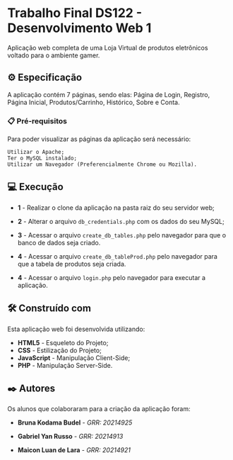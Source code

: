 # Trabalho Final DS122 - Desenvolvimento Web 1

Aplicação web completa de uma Loja Virtual de produtos eletrônicos voltado
para o ambiente gamer.

## ⚙️ Especificação

A aplicação contém 7 páginas, sendo elas: Página de Login, Registro,
Página Inicial, Produtos/Carrinho, Histórico, Sobre e Conta. 


### 📋 Pré-requisitos

Para poder visualizar as páginas da aplicação será necessário:

```
Utilizar o Apache;
Ter o MySQL instalado;
Utilizar um Navegador (Preferencialmente Chrome ou Mozilla).
```

## 💻 Execução

* **1** - Realizar o clone da aplicação na pasta raiz do seu servidor web; 

* **2** - Alterar o arquivo `db_credentials.php` com os dados do seu MySQL;

* **3** - Acessar o arquivo `create_db_tables.php` pelo navegador para que o banco de dados seja criado.

* **4** - Acessar o arquivo `create_db_tableProd.php` pelo navegador para que a tabela de produtos seja criada.

* **4** - Acessar o arquivo `login.php` pelo navegador para executar a aplicação.

## 🛠️ Construído com

Esta aplicação web foi desenvolvida utilizando:

* **HTML5** - Esqueleto do Projeto;
* **CSS** - Estilização do Projeto;
* **JavaScript** - Manipulação Client-Side;
* **PHP** - Manipulação Server-Side.

## ✒️ Autores

Os alunos que colaboraram para a criação da aplicação foram:

* **Bruna Kodama Budel** - *GRR: 20214925* 

* **Gabriel Yan Russo** - *GRR: 20214913* 

* **Maicon Luan de Lara** - *GRR: 20214921* 

